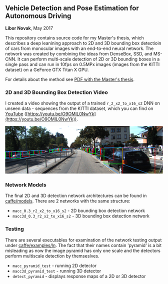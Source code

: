 Vehicle Detection and Pose Estimation for Autonomous Driving
------------------------------------------------------------
**Libor Novak**, May 2017

This repository contains source code for my Master's thesis, which describes a deep leanining approach to 2D and 3D bounding box detectioin of cars from monocular images with an end-to-end neural network. The network was created by combining the ideas from DenseBox, SSD, and MS-CNN. It can perform multi-scale detection of 2D or 3D bounding boxes in a single pass and can run in 10fps on 0.5MPx images (images from the KITTI dataset) on a GeForce GTX Titan X GPU.

For details about the method see [PDF with the Master's thesis](master_thesis.pdf).


### 2D and 3D Bounding Box Detection Video
I created a video showing the output of a trained `r_2_x2_to_x16_s2` DNN on unseen data - sequences from the KITTI dataset, which you can find on [YouTube](https://youtu.be/O9OMIL0NwYk) ([https://youtu.be/O9OMIL0NwYk](https://youtu.be/O9OMIL0NwYk)).

[![YouTube video with detections](mockup.png)](https://youtu.be/O9OMIL0NwYk)

### Network Models
The final 2D and 3D detection network architectures can be found in [caffe/models](caffe/models). There are 2 networks with the same structure:
  * `macc_0.3_r2_x2_to_x16_s2` - 2D bounding box detection network
  * `macc3d_0.3_r2_x2_to_x16_s2` - 3D bounding box detection network

### Testing
There are several executables for examination of the network testing output under [caffe/examples/ln](caffe/examples/ln). The fact that their names contain 'pyramid' is a bit misleading as now the image pyramid has only one scale and the detectors perform multiscale detection by themseslves.
  * `macc_pyramid_test` - running 2D detector
  * `macc3d_pyramid_test` - running 3D detector
  * `detect_pyramid` - displays response maps of a 2D or 3D detector
